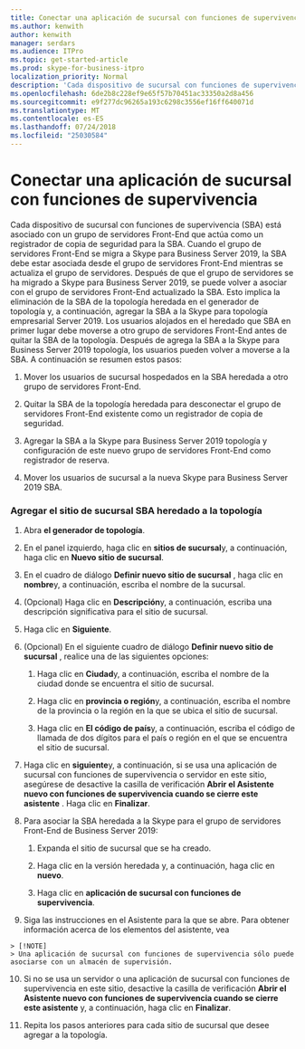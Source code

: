 ```yaml
---
title: Conectar una aplicación de sucursal con funciones de supervivencia
ms.author: kenwith
author: kenwith
manager: serdars
ms.audience: ITPro
ms.topic: get-started-article
ms.prod: skype-for-business-itpro
localization_priority: Normal
description: 'Cada dispositivo de sucursal con funciones de supervivencia (SBA) está asociado con un grupo de servidores Front-End que actúa como un registrador de reserva para la SBA. Cuando el Front-End de grupo de servidores se migra a Skype para Business Server 2019, la SBA debe estar asociado al grupo de servidores Front-End mientras se actualiza el grupo de servidores, una vez que el grupo de servidores se ha migrado a Skype para Business Server 2019, la SBA puede asociarse volver a la actualizada E front- grupo de servidores de ND. Esto implica la eliminación de la SBA de la topología heredada en el generador de topología y, a continuación, agregar la SBA a la Skype para topología empresarial Server 2019. Los usuarios alojados en el heredado que SBA en primer lugar debe moverse a otro grupo de servidores Front-End antes de quitar la SBA de la topología. Una vez que se agrega la SBA a la Skype para Business Server 2019 topología, los usuarios pueden, a continuación, volver a moverse a la SBA. A continuación se resumen estos pasos:'
ms.openlocfilehash: 6de2b8c228ef9e65f57b70451ac33350a2d8a456
ms.sourcegitcommit: e9f277dc96265a193c6298c3556ef16ff640071d
ms.translationtype: MT
ms.contentlocale: es-ES
ms.lasthandoff: 07/24/2018
ms.locfileid: "25030584"
---
```

# <a name="connect-a-survivable-branch-appliance"></a>Conectar una aplicación de sucursal con funciones de supervivencia

Cada dispositivo de sucursal con funciones de supervivencia (SBA) está asociado con un grupo de servidores Front-End que actúa como un registrador de copia de seguridad para la SBA. Cuando el grupo de servidores Front-End se migra a Skype para Business Server 2019, la SBA debe estar asociada desde el grupo de servidores Front-End mientras se actualiza el grupo de servidores. Después de que el grupo de servidores se ha migrado a Skype para Business Server 2019, se puede volver a asociar con el grupo de servidores Front-End actualizado la SBA. Esto implica la eliminación de la SBA de la topología heredada en el generador de topología y, a continuación, agregar la SBA a la Skype para topología empresarial Server 2019. Los usuarios alojados en el heredado que SBA en primer lugar debe moverse a otro grupo de servidores Front-End antes de quitar la SBA de la topología. Después de agrega la SBA a la Skype para Business Server 2019 topología, los usuarios pueden volver a moverse a la SBA. A continuación se resumen estos pasos:
  
1. Mover los usuarios de sucursal hospedados en la SBA heredada a otro grupo de servidores Front-End.
    
2. Quitar la SBA de la topología heredada para desconectar el grupo de servidores Front-End existente como un registrador de copia de seguridad.
    
3. Agregar la SBA a la Skype para Business Server 2019 topología y configuración de este nuevo grupo de servidores Front-End como registrador de reserva. 
    
4. Mover los usuarios de sucursal a la nueva Skype para Business Server 2019 SBA.
    
### <a name="add-legacy-sba-branch-site-to-your-topology"></a>Agregar el sitio de sucursal SBA heredado a la topología

1. Abra **el generador de topología**.
    
2. En el panel izquierdo, haga clic en **sitios de sucursal**y, a continuación, haga clic en **Nuevo sitio de sucursal**.
    
3. En el cuadro de diálogo **Definir nuevo sitio de sucursal** , haga clic en **nombre**y, a continuación, escriba el nombre de la sucursal.
    
4. (Opcional) Haga clic en **Descripción**y, a continuación, escriba una descripción significativa para el sitio de sucursal.
    
5. Haga clic en **Siguiente**.
    
6. (Opcional) En el siguiente cuadro de diálogo **Definir nuevo sitio de sucursal** , realice una de las siguientes opciones: 
    
    1. Haga clic en **Ciudad**y, a continuación, escriba el nombre de la ciudad donde se encuentra el sitio de sucursal.
    
    2. Haga clic en **provincia o región**y, a continuación, escriba el nombre de la provincia o la región en la que se ubica el sitio de sucursal.
    
    3. Haga clic en **El código de país**y, a continuación, escriba el código de llamada de dos dígitos para el país o región en el que se encuentra el sitio de sucursal.
    
7. Haga clic en **siguiente**y, a continuación, si se usa una aplicación de sucursal con funciones de supervivencia o servidor en este sitio, asegúrese de desactive la casilla de verificación **Abrir el Asistente nuevo con funciones de supervivencia cuando se cierre este asistente** . Haga clic en **Finalizar**.
    
8. Para asociar la SBA heredada a la Skype para el grupo de servidores Front-End de Business Server 2019:
    
    1. Expanda el sitio de sucursal que se ha creado. 
    
    2. Haga clic en la versión heredada y, a continuación, haga clic en **nuevo**.
    
    3. Haga clic en **aplicación de sucursal con funciones de supervivencia**.
    
9. Siga las instrucciones en el Asistente para la que se abre. Para obtener información acerca de los elementos del asistente, vea    
<!-- [Define a Survivable Branch Appliance or Server in Lync 2013](https://technet.microsoft.com/en-us/library/gg398280(v=ocs.15).aspx). -->
 <!-- The above link points to un-rebranded 2013 content we will need to discuss rebrand or bring forward -->
    
    > [!NOTE]
    > Una aplicación de sucursal con funciones de supervivencia sólo puede asociarse con un almacén de supervisión. 
  
10. Si no se usa un servidor o una aplicación de sucursal con funciones de supervivencia en este sitio, desactive la casilla de verificación **Abrir el Asistente nuevo con funciones de supervivencia cuando se cierre este asistente** y, a continuación, haga clic en **Finalizar**.
    
11. Repita los pasos anteriores para cada sitio de sucursal que desee agregar a la topología.
    

